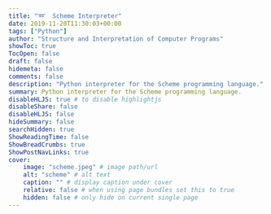 ```yaml
---
title: "➿  Scheme Interpreter"
date: 2019-11-20T11:30:03+00:00
tags: ["Python"]
author: "Structure and Interpretation of Computer Programs"
showToc: true
TocOpen: false
draft: false
hidemeta: false
comments: false
description: "Python interpreter for the Scheme programming language."
summary: Python interpreter for the Scheme programming language.
disableHLJS: true # to disable highlightjs
disableShare: false
disableHLJS: false
hideSummary: false
searchHidden: true
ShowReadingTime: false
ShowBreadCrumbs: true
ShowPostNavLinks: true
cover:
    image: "scheme.jpeg" # image path/url
    alt: "scheme" # alt text
    caption: "" # display caption under cover
    relative: false # when using page bundles set this to true
    hidden: false # only hide on current single page
---
```

